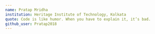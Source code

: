 ```yaml
---
name: Pratap Mridha
institution: Heritage Institute of Technology, Kolkata  
quote: Code is like humor. When you have to explain it, it’s bad.
github_user: Pratap2018
---
```

